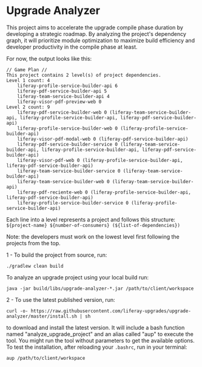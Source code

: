 # Upgrade Analyzer

This project aims to accelerate the upgrade compile phase duration by developing a strategic roadmap.
By analyzing the project's dependency graph, it will prioritize module optimization to maximize build
efficiency and developer productivity in the compile phase at least.

For now, the output looks like this:

```
// Game Plan //
This project contains 2 level(s) of project dependencies.
Level 1 count: 4
	liferay-profile-service-builder-api 6
	liferay-pdf-service-builder-api 5
	liferay-team-service-builder-api 4	
	liferay-visor-pdf-preview-web 0
Level 2 count: 9
	liferay-pdf-service-builder-web 0 (liferay-team-service-builder-api, liferay-profile-service-builder-api, liferay-pdf-service-builder-api)
	liferay-profile-service-builder-web 0 (liferay-profile-service-builder-api)
	liferay-visor-pdf-modal-web 0 (liferay-pdf-service-builder-api)
	liferay-pdf-service-builder-service 0 (liferay-team-service-builder-api, liferay-profile-service-builder-api, liferay-pdf-service-builder-api)
	liferay-visor-pdf-web 0 (liferay-profile-service-builder-api, liferay-pdf-service-builder-api)
	liferay-team-service-builder-service 0 (liferay-team-service-builder-api)
	liferay-team-service-builder-web 0 (liferay-team-service-builder-api)
	liferay-pdf-reciente-web 0 (liferay-profile-service-builder-api, liferay-pdf-service-builder-api)
	liferay-profile-service-builder-service 0 (liferay-profile-service-builder-api)
```

Each line into a level represents a project and follows this structure:
`${project-name} ${number-of-consumers} (${list-of-dependencies})`

Note: the developers must work on the lowest level first following
the projects from the top. 

1 - To build the project from source, run:

```
./gradlew clean build
```

To analyze an upgrade project using your local build run:

```
java -jar build/libs/upgrade-analyzer-*.jar /path/to/client/workspace
```
2 - To use the latest published version, run:

```
curl -o- https://raw.githubusercontent.com/liferay-upgrades/upgrade-analyzer/master/install.sh | sh
```
to download and install the latest version. It will include a bash function named "analyze_upgrade_project" and an alias called "aup" to execute the tool. You might run the tool without parameters to get the available options.
To test the installation, after reloading your `.bashrc`, run in your terminal: 
```
aup /path/to/client/workspace
```
